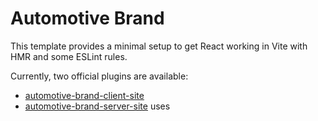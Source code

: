 # Automotive Brand

This template provides a minimal setup to get React working in Vite with HMR and some ESLint rules.

Currently, two official plugins are available:

- [automotive-brand-client-site](https://automotive-brand-133cf.web.app/) 
- [automotive-brand-server-site](https://automotive-brand-server.vercel.app/) uses 
